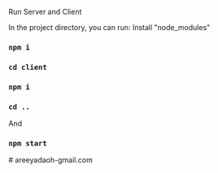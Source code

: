 Run Server and Client

In the project directory, you can run:
Install "node_modules"
### `npm i`
### `cd client`
### `npm i`
### `cd ..`

And

### `npm start`
#   a r e e y a d a o h - g m a i l . c o m  
 